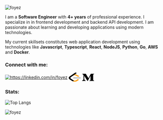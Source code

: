 <p align="left"> <img src="https://komarev.com/ghpvc/?username=foyez-dev&label=Profile%20views&color=0e75b6&style=flat" alt="foyez" /> </p>

I am a **Software Engineer** with **4+ years** of professional experience. I specialize in in frontend development and backend API development. I am passionate about learning and developing applications using modern technologies.

My current skillsets constitutes web application development using technologies like **Javascript**, **Typescript**, **React**, **NodeJS**, **Python**, **Go**, **AWS** and **Docker**.

### Connect with me:
<p align="left">
<a href="https://linkedin.com/in/foyez" target="blank"><img align="center" src="https://raw.githubusercontent.com/rahuldkjain/github-profile-readme-generator/master/src/images/icons/Social/linked-in-alt.svg" alt="https://linkedin.com/in/foyez" height="30" width="40" /></a>
<a href="https://leetcode.com/u/foyez/" target="blank"><img align="center" src="https://raw.githubusercontent.com/foyez/foyez/2b1894b6ff2ad7d4cf7a1a714b2b47a64ed5ab6f/img/leetcode.svg" alt="https://leetcode.com/u/foyez" height="30" width="40" /></a>
<a href="https://medium.com/@foyez" target="blank"><img align="center" src="https://raw.githubusercontent.com/foyez/foyez/2b4ede44d576d1df1118714ab82a112d531c3b27/img/medium.svg" alt="https://medium.com/@foyez" height="30" width="40" /></a>
</p>
</p>

### Stats:

![Top Langs](https://github-readme-stats.vercel.app/api/top-langs/?username=foyez&theme=swift&layout=compact&hide=html,css)

<p><img align="center" src="https://github-readme-streak-stats.herokuapp.com/?user=foyez&" alt="foyez" /></p>